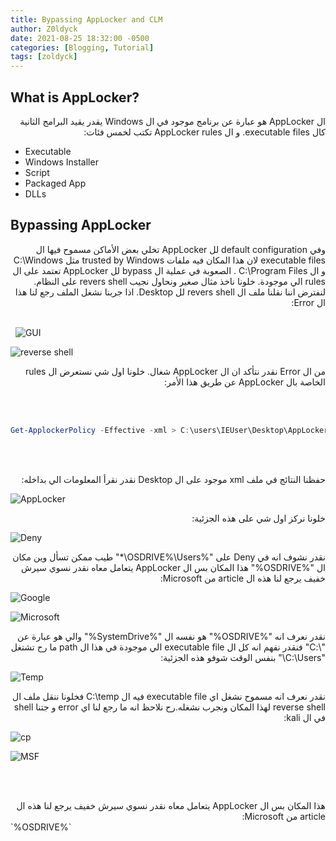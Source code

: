 ```yaml
---
title: Bypassing AppLocker and CLM
author: Z0ldyck
date: 2021-08-25 18:32:00 -0500
categories: [Blogging, Tutorial]
tags: [zoldyck]
---
```


## What is AppLocker?

<html>
  <div dir="auto">
    ال AppLocker هو عبارة عن برنامج موجود في ال Windows يقدر يقيد البرامج الثانية كال executable files. و ال AppLocker rules تكتب لخمس فئات:
    </div>
</html>


- Executable
- Windows Installer
- Script
- Packaged App
- DLLs

## Bypassing AppLocker
<html>
  <div dir="auto">
    وفي default configuration لل AppLocker تخلي بعض الأماكن مسموح فيها ال executable files لان هذا المكان فيه ملفات trusted by Windows مثل C:\Windows و ال C:\Program Files . الصعوبة في عملية ال bypass لل AppLocker  تعتمد على ال rules الي موجودة. خلونا ناخذ مثال صغير ونحاول نجيب revers shell على النظام. لنفترض اننا نقلنا ملف ال revers shell لل Desktop. اذا جربنا نشغل الملف رجع لنا هذا ال Error:
    </div>
</html>

\
&nbsp;
![GUI](../../images/Applocker-CLM/1.png)

![reverse shell](../../images/Applocker-CLM/2.png)


<html>
  <div dir="auto">
    من ال Error نقدر نتأكد ان ال AppLocker شغال. خلونا اول شي نستعرض ال rules الخاصة بال AppLocker عن طريق هذا الأمر:
    </div>
</html>

\
&nbsp;
```powershell
Get-ApplockerPolicy -Effective -xml > C:\users\IEUser\Desktop\AppLocker.xml
```
\
&nbsp;
<html>
  <div dir="auto">
    حفظنا النتائج في ملف xml موجود على ال Desktop نقدر نقرأ المعلومات الي بداخله:
    </div>
</html>

![AppLocker](../../images/Applocker-CLM/3.png)

<html>
  <div dir="auto">
    خلونا نركز اول شي على هذه الجزئية:
    </div>
</html>

![Deny](../../images/Applocker-CLM/4.png)


<html>
  <div dir="auto">
    نقدر نشوف انه في Deny على "%OSDRIVE%\Users\*" طيب ممكن تسأل وين مكان ال "%OSDRIVE%" هذا المكان بس ال AppLocker يتعامل معاه نقدر نسوي سيرش خفيف يرجع لنا هذه ال article من Microsoft:
    </div>
</html>

![Google](../../images/Applocker-CLM/5.png)


![Microsoft](../../images/Applocker-CLM/6.png)


<html>
  <div dir="auto">
    نقدر نعرف انه "%OSDRIVE%" هو نفسه ال "%SystemDrive%" والي هو عبارة عن "\:C" فنقدر نفهم انه كل ال executable file الي موجودة في هذا ال path ما رح تشتغل "C:\Users\" بنفس الوقت شوفو هذه الجزئية:
    </div>
</html>


![Temp](../../images/Applocker-CLM/7.png)


<html>
  <div dir="auto">
    نقدر نعرف انه مسموح نشغل اي executable file فيه ال C:\temp فخلونا ننقل ملف ال reverse shell لهذا المكان ونجرب نشغله.رح نلاحظ انه ما رجع لنا اي error و جتنا shell في ال kali:
    </div>
</html>

![cp](../../images/Applocker-CLM/8.png)


![MSF](../../images/Applocker-CLM/9.png)

\
&nbsp;

<html><div dir="auto">هذا المكان بس ال AppLocker يتعامل معاه نقدر نسوي سيرش خفيف يرجع لنا هذه ال article من Microsoft:</div></html>`%OSDRIVE%`

